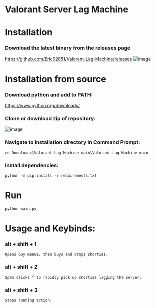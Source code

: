# Valorant Server Lag Machine

# Installation
### Download the latest binary from the releases page
https://github.com/Eric02851/Valorant-Lag-Machine/releases
![image](https://user-images.githubusercontent.com/58347689/126022340-08ceed6b-ac4a-48c4-99ec-d1bee4b505bb.png)

# Installation from source
 ### Download python and add to PATH:
 https://www.python.org/downloads/
 
 ### Clone or download zip of repository:
 ![image](https://user-images.githubusercontent.com/58347689/125889071-77295836-939f-4c91-bbdb-6cd9eeec88e5.png)

 ### Navigate to installation directory in Command Prompt:
 ```
 cd Downloads\Valorant-Lag-Machine-main\Valorant-Lag-Machine-main
 ```
 ### Install dependencies:
 ```
 python -m pip install -r requirements.txt
 ```
# Run
 ```
 python main.py
 ```
# Usage and Keybinds:
### alt + shift + 1
   ```
   Opens buy menue, then buys and drops shorties.
   ```
### alt + shift + 2
   ```
   Spam clicks f to rapidly pick up shorties lagging the server.
   ```
### alt + shift + 3
   ```
   Stops running action.
   ```